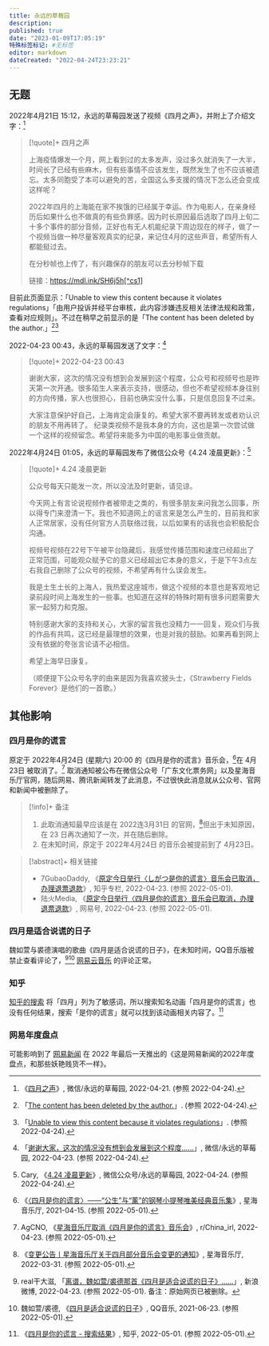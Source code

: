 ```yaml
---
title: 永远的草莓园
description:
published: true
date: "2023-01-09T17:05:19"
特殊标签标记: #无标签
editor: markdown
dateCreated: "2022-04-24T23:23:21"
---
```


## 无题

2022年4月21日 15:12，永远的草莓园发送了视频《四月之声》，并附上了介绍文字：[^wx1]

[^wx1]: 《[四月之声](https://archive.ph/cUfrU "https://mp.weixin.qq.com/s/Q41U8p1TrRliRaVz_vyrrw")》, 微信/永远的草莓园, 2022-04-21. (参照 2022-04-24).

> [!quote]+ 四月之声
>
> 上海疫情爆发一个月，网上看到过的太多发声，没过多久就消失了一大半，时间长了已经有些麻木，但有些事情不应该发生，既然发生了也不应该被遗忘。太多同胞受了本可以避免的苦，全国这么多支援的情况下怎么还会变成这样呢？
>
> 2022年四月的上海能在家不挨饿的已经属于幸运。作为电影人，在亲身经历后如果什么也不做真的有些负罪感。因为时长原因最后选取了四月上旬二十多个事件的部分音频，正好也有无人机能纪录下周边现在的样子，做了一个视频当做一种尽量客观真实的纪录，来记住4月的这些声音，希望所有人都能挺过去。
>
> 在分秒帧也上传了，有兴趣保存的朋友可以去分秒帧下载
>
> 链接：https://mdl.ink/SH6j5h[^cs1]

[^cs1]: 此链接已被审查，具体显示为「文件涉嫌违规，已下架」「如有疑问，请联系官方客服咨询」。不过还能查看到视频的 [基本信息](http://archive.ph/krTDJ)，比如大小是 2.53 GB。

目前此页面显示：「Unable to view this content because it violates regulations」「由用户投诉并经平台审核，此内容涉嫌违反相关法律法规和政策，查看对应规则」。不过在稍早之前显示的是「The content has been deleted by the author.」[^sd1][^sd2]

[^sd1]: 「[The content has been deleted by the author.](https://web.archive.org/web/20220422183928/https://mp.weixin.qq.com/s/Q41U8p1TrRliRaVz_vyrrw)」. (参照 2022-04-24).

[^sd2]: 「[Unable to view this content because it violates regulations](https://web.archive.org/web/20220424154227/https://mp.weixin.qq.com/s/Q41U8p1TrRliRaVz_vyrrw)」. (参照 2022-04-24).

2022-04-23 00:43，永远的草莓园发送了文字：[^wx2]

[^wx2]: 「[谢谢大家，这次的情况没有想到会发展到这个程度……](https://web.archive.org/web/20220422173004/https://mp.weixin.qq.com/s/gFAbYEjoPoyOL2d6hVJHtA)」, 微信/永远的草莓园, 2022-04-23. (参照 2022-04-24).

> [!quote]+ 2022-04-23 00:43
>
> 谢谢大家，这次的情况没有想到会发展到这个程度，公众号和视频号也是昨天第一次开通。很多陌生人来表示支持，很感动，但也不希望视频本身往别的方向传播，家人也很担心，目前也确实没什么事，只是信息回复不过来。
>
> 大家注意保护好自己，上海肯定会康复的。希望大家不要再转发或者劝认识的朋友不用再转了。 纪录类视频不是我本身的方向，这也是第一次尝试做一个这样的视频留念。希望将来能多为中国的电影事业做贡献。

2022年4月24日 01:05，永远的草莓园发布了微信公众号《4.24 凌晨更新》：[^wx3]

[^wx3]: Cary, 《[4.24 凌晨更新](https://web.archive.org/web/20220424035813/https://mp.weixin.qq.com/s/_JVDmy1ByfU-Prgj2fPUtA)》, 微信公众号/永远的草莓园, 2022-04-24. (参照 2022-04-24).

> [!quote]+ 4.24 凌晨更新
>
> 公众号每天只能发一次，所以没法及时更新，请见谅。
>
> 今天网上有言论说视频作者被带走之类的，有很多朋友来问我怎么回事，所以得专门来澄清一下。我也不知道网上的谣言来是怎么产生的，目前我和家人正常居家，没有任何官方人员联络过我，以后如果有的话我也会积极配合沟通。
>
> 视频号视频在22号下午被平台隐藏后，我感觉传播范围和速度已经超出了正常范围，可能观众赋予它的意义已经超出它本身的意义，于是下午3点左右我自己删除了公众号的视频，不希望再有什么误会发生。
>
> 我是土生土长的上海人，我热爱这座城市，做这个视频的本意也是客观地记录前段时间上海发生的一些事。也知道在这样的特殊时期有很多问题需要大家一起努力和克服。
>
> 特别感谢大家的支持和关心，大家的留言我也没精力一一回复，观众们与我的作品有共鸣，这已经是最理想的效果，也是对我的鼓励。如果再看到网上没有依据的夸张言论请不必相信。
>
> 希望上海早日康复。
>
> （顺便提下公众号名字的由来是因为我喜欢披头士，《Strawberry Fields Forever》是他们的一首歌。）

## 其他影响

### 四月是你的谎言

原定于 2022年4月24日 (星期六) 20:00 的《四月是你的谎言》音乐会，[^3732]在 4月23日 被取消了。[^u9zgxc] 取消通知被公布在微信公众号「广东文化票务网」以及星海音乐厅官网，随后网易、腾讯新闻转发了此消息，不过很快此消息就从公众号、官网和新闻中被删除了。

[^3732]: 《[〈四月是你的谎言〉——“公生”与“薰”的钢琴小提琴唯美经典音乐集](https://web.archive.org/web/20210415172150/https://www.concerthall.com.cn/events/neweventdetail.php?id=3732)》, 星海音乐厅, 2021-04-15. (参照 2022-05-01).

[^u9zgxc]: AgCNO, 《[星海音乐厅取消《四月是你的谎言》音乐会](https://web.archive.org/web/20220501125429/https://www.reddit.com/r/China_irl/comments/u9zgxc/星海音乐厅取消四月是你的谎言音乐会/)》, r/China_irl, 2022-04-23. (参照 2022-05-01).

> [!info]+ 备注
>
> 1.  此取消通知最早应该是在 2022连3月31日 的官网，[^9988]但出于未知原因，在 23 日再次通知了一次，并在随后删除。
> 2.  在未知时间，原定于 2022年4月24日 的音乐会被提前到了 4月23日。

[^9988]: 《[变更公告丨星海音乐厅关于四月部分音乐会变更的通知](https://web.archive.org/web/20220501124149/https://www.concerthall.com.cn/newpage.php?id=9988)》, 星海音乐厅, 2022-03-31. (参照 2022-05-01).

> [!abstract]+ 相关链接
>
> +   7GubaoDaddy, 《[原定今日举行〈しがつ是你的谎言〉音乐会已取消，办理退票退款](https://web.archive.org/web/20220501124253/https://zhuanlan.zhihu.com/p/503676079)》, 知乎专栏, 2022-04-23. (参照 2022-05-01).
> +   陆火Media, 《[原定今日举行〈四月是你的谎言〉音乐会已取消，办理退票退款](https://web.archive.org/web/20220423122232/https://www.163.com/dy/article/H5L3QF7G05533F8G.html)》, 网易号, 2022-04-23. (参照 2022-05-01).

### 四月是适合说谎的日子

魏如萱与裘德演唱的歌曲《四月是适合说谎的日子》，在未知时间，QQ音乐版被禁止查看评论了，[^wsY0A][^BtAew] [网易云音乐](/company/网易/网易云音乐.md) 的评论正常。

[^wsY0A]: real干大滋, 「[离谱，魏如萱/裘德那首《四月是适合说谎的日子》……](http://archive.ph/wsY0A)」, 新浪微博, 2022-04-23. (参照 2022-05-01). 备注：原始网页已被删除。

[^BtAew]: 魏如萱/裘德, 《[四月是适合说谎的日子](http://archive.ph/BtAew "https://y.qq.com/n/ryqq/songDetail/002xtEcb1vQILo")》, QQ音乐, 2021-06-23. (参照 2022-05-01).

### 知乎

[知乎的搜索](/website/知乎.md) 将「四月」列为了敏感词，所以搜索知名动画「四月是你的谎言」也没有任何结果，搜索「是你的谎言」就可以找到该动画相关内容了。[^zss]

[^zss]: 《[四月是你的谎言 - 搜索结果](https://web.archive.org/web/20220501123042/https://www.zhihu.com/search?q=四月是你的谎言&type=content)》, 知乎, 2022-05-01. (参照 2022-05-01).

### 网易年度盘点

可能影响到了 [网易新闻](/company/网易/网易新闻.md#删除年度盘点) 在 2022 年最后一天推出的《这是网易新闻的2022年度盘点，和那些妖艳贱货不一样》。
